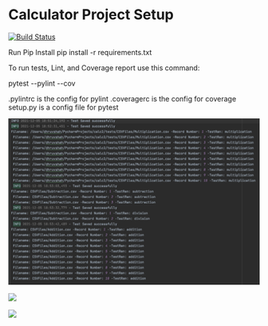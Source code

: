 # Calculator Project Setup
[![Build Status](https://app.travis-ci.com/dhruvshah1996/calc2.svg?branch=main)](https://app.travis-ci.com/dhruvshah1996/calc2)

Run Pip Install
pip install -r requirements.txt

To run tests, Lint, and Coverage report use this command:

pytest  --pylint --cov

.pylintrc is the config for pylint
.coveragerc is the config for coverage
setup.py is a config file for pytest

![](calc/Images/Logfiles.png)

![](calc/Images/Pytest-coverage-report.png)

![](calc/Images/Pytest-Report.png)